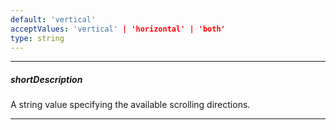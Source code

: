 ```yaml
---
default: 'vertical'
acceptValues: 'vertical' | 'horizontal' | 'both'
type: string
---
```

---
##### shortDescription
A string value specifying the available scrolling directions.

---
